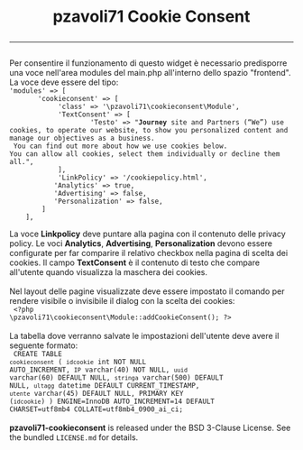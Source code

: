 <h1 align="center">
    pzavoli71 Cookie Consent
    <hr>
</h1>
Per consentire il funzionamento di questo widget è necessario predisporre una voce nell'area modules del main.php
all'interno dello spazio "frontend". La voce deve essere del tipo:<br/>
    <code>'modules' => [
       'cookieconsent' => [
            'class' => '\pzavoli71\cookieconsent\Module',            
            'TextConsent' => [
                    'Testo' => "<b>Journey</b> site and Partners (“We”) use cookies, to operate our website, to show you personalized content and manage our objectives as a business.<br/> You can find out more about how we use cookies below.
You can allow all cookies, select them individually or decline them all.",            
            ],
            'LinkPolicy' => '/cookiepolicy.html',
           'Analytics' => true,
           'Advertising' => false,
           'Personalization' => false,
        ]        
    ],</code>

La voce <b>Linkpolicy</b> deve puntare alla pagina con il contenuto delle privacy policy.
Le voci <b>Analytics</b>, <b>Advertising</b>, <b>Personalization</b> devono essere configurate per far comparire il relativo checkbox nella pagina di scelta dei cookies.
Il campo <b>TextConsent</b> è il contenuto di testo che compare all'utente quando visualizza la maschera dei cookies.
<br/><br/>
Nel layout delle pagine visualizzate deve essere impostato il comando per rendere visibile o invisibile il dialog con la scelta dei cookies:<br/>
<code>
    &lt;?php 
        \pzavoli71\cookieconsent\Module::addCookieConsent();
     ?&gt;
</code>
<br/><br/>
La tabella dove verranno salvate le impostazioni dell'utente deve avere il seguente formato:<br/>
<code>
CREATE TABLE `cookieconsent` (
  `idcookie` int NOT NULL AUTO_INCREMENT,
  `IP` varchar(40) NOT NULL,
  `uuid` varchar(60) DEFAULT NULL,
  `stringa` varchar(500) DEFAULT NULL,
  `ultagg` datetime DEFAULT CURRENT_TIMESTAMP,
  `utente` varchar(45) DEFAULT NULL,
  PRIMARY KEY (`idcookie`)
) ENGINE=InnoDB AUTO_INCREMENT=14 DEFAULT CHARSET=utf8mb4 COLLATE=utf8mb4_0900_ai_ci;
</code>
<br/><br/>
**pzavoli71-cookieconsent** is released under the BSD 3-Clause License. See the bundled `LICENSE.md` for details.
